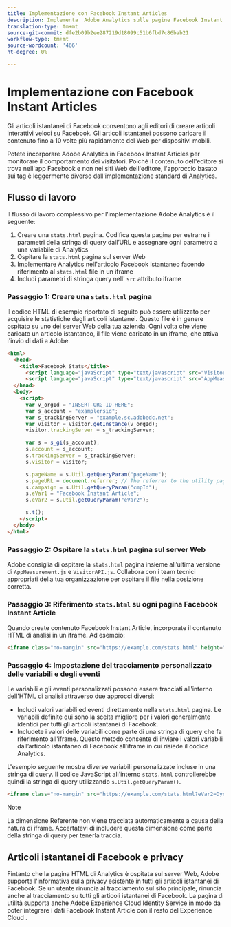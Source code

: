 ```yaml
---
title: Implementazione con Facebook Instant Articles
description: Implementa  Adobe Analytics sulle pagine Facebook Instant Article.
translation-type: tm+mt
source-git-commit: dfe2b09b2ee287219d18099c51b6fbd7c86bab21
workflow-type: tm+mt
source-wordcount: '466'
ht-degree: 0%

---
```



# Implementazione con Facebook Instant Articles

Gli articoli istantanei di Facebook consentono agli editori di creare articoli interattivi veloci su Facebook. Gli articoli istantanei possono caricare il contenuto fino a 10 volte più rapidamente del Web per dispositivi mobili.

Potete incorporare  Adobe Analytics in Facebook Instant Articles per monitorare il comportamento dei visitatori. Poiché il contenuto dell&#39;editore si trova nell&#39;app Facebook e non nei siti Web dell&#39;editore, l&#39;approccio basato sui tag è leggermente diverso dall&#39;implementazione standard di Analytics.

## Flusso di lavoro

Il flusso di lavoro complessivo per l’implementazione  Adobe Analytics è il seguente:

1. Creare una `stats.html` pagina. Codifica questa pagina per estrarre i parametri della stringa di query dall’URL e assegnare ogni parametro a una variabile di Analytics
1. Ospitare la `stats.html` pagina sul server Web
1. Implementare Analytics nell&#39;articolo Facebook istantaneo facendo riferimento al `stats.html` file in un iframe
1. Includi parametri di stringa query nell&#39; `src` attributo iframe

### Passaggio 1: Creare una `stats.html` pagina

Il codice HTML di esempio riportato di seguito può essere utilizzato per acquisire le statistiche dagli articoli istantanei. Questo file è in genere ospitato su uno dei server Web della tua azienda. Ogni volta che viene caricato un articolo istantaneo, il file viene caricato in un iframe, che attiva l&#39;invio di dati a  Adobe.

```html
<html>
  <head>
    <title>Facebook Stats</title>
      <script language="javaScript" type="text/javascript" src="VisitorAPI.js"></script>
      <script language="javaScript" type="text/javascript" src="AppMeasurement.js"></script>
  </head>
  <body>
    <script>
      var v_orgId = "INSERT-ORG-ID-HERE";
      var s_account = "examplersid";
      var s_trackingServer = "example.sc.adobedc.net";
      var visitor = Visitor.getInstance(v_orgId);
      visitor.trackingServer = s_trackingServer;

      var s = s_gi(s_account);
      s.account = s_account;
      s.trackingServer = s_trackingServer;
      s.visitor = visitor;

      s.pageName = s.Util.getQueryParam("pageName");
      s.pageURL = document.referrer; // The referrer to the utility page is the parent frame
      s.campaign = s.Util.getQueryParam("cmpId");
      s.eVar1 = "Facebook Instant Article";
      s.eVar2 = s.Util.getQueryParam("eVar2");

      s.t();
    </script>
  </body>
</html>
```

### Passaggio 2: Ospitare la `stats.html` pagina sul server Web

 Adobe consiglia di ospitare la `stats.html` pagina insieme all’ultima versione di `AppMeasurement.js` e `VisitorAPI.js`. Collabora con i team tecnici appropriati della tua organizzazione per ospitare il file nella posizione corretta.

### Passaggio 3: Riferimento `stats.html` su ogni pagina Facebook Instant Article

Quando create contenuto Facebook Instant Article, incorporate il contenuto HTML di analisi in un iframe. Ad esempio:

```html
<iframe class="no-margin" src="https://example.com/stats.html" height="0"></iframe>
```

### Passaggio 4: Impostazione del tracciamento personalizzato delle variabili e degli eventi

Le variabili e gli eventi personalizzati possono essere tracciati all&#39;interno dell&#39;HTML di analisi attraverso due approcci diversi:

* Includi valori variabili ed eventi direttamente nella `stats.html` pagina. Le variabili definite qui sono la scelta migliore per i valori generalmente identici per tutti gli articoli istantanei di Facebook.
* Includete i valori delle variabili come parte di una stringa di query che fa riferimento all&#39;iframe. Questo metodo consente di inviare i valori variabili dall’articolo istantaneo di Facebook all’iframe in cui risiede il codice Analytics.

L&#39;esempio seguente mostra diverse variabili personalizzate incluse in una stringa di query. Il codice JavaScript all&#39;interno `stats.html` controllerebbe quindi la stringa di query utilizzando `s.Util.getQueryParam()`.

```html
<iframe class="no-margin" src="https://example.com/stats.html?eVar2=Dynamic%20article%20title&pageName=Example%20article%20name&cmpId=exampleID123" height="0"></iframe>
```

>[!NOTE]
>
>La dimensione Referente non viene tracciata automaticamente a causa della natura di iframe. Accertatevi di includere questa dimensione come parte della stringa di query per tenerla traccia.

## Articoli istantanei di Facebook e privacy

Fintanto che la pagina HTML di Analytics è ospitata sul server Web,  Adobe supporta l&#39;informativa sulla privacy esistente in tutti gli articoli istantanei di Facebook. Se un utente rinuncia al tracciamento sul sito principale, rinuncia anche al tracciamento su tutti gli articoli istantanei di Facebook. La pagina di utilità supporta anche Adobe Experience Cloud Identity Service in modo da poter integrare i dati Facebook Instant Article con il resto del Experience Cloud .
